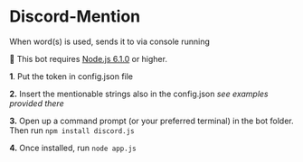 # Discord-Mention
When word(s) is used, sends it to via console running

🦉 This bot requires <a href="https://nodejs.org/en/">Node.js 6.1.0</a> or higher.

  **1**. Put the token in config.json file
  <break>
  
  **2.** Insert the mentionable strings also in the config.json *see examples provided there*
  
  **3.** Open up a command prompt (or your preferred terminal) in the bot folder. Then run `npm install discord.js`
  
  **4.** Once installed, run `node app.js`

